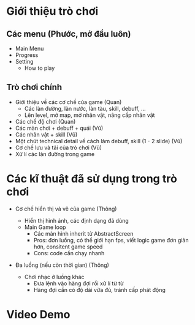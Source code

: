 # Giới thiệu trò chơi

## Các menu (Phước, mở đầu luôn)

- Main Menu
- Progress
- Setting
  - How to play

## Trò chơi chính

- Giới thiệu về các cơ chế của game (Quan)
  - Các làn đường, làn nước, làn tàu, skill, debuff, ...
  - Lên level, mở map, mở nhân vật, nâng cấp nhân vật
- Các chế độ chơi (Quan)
- Các màn chơi + debuff + quái (Vũ)
- Các nhân vật + skill (Vũ)
- Một chút technical detail về cách làm debuff, skill (1 - 2 slide) (Vũ)
- Cơ chế lưu và tải của trò chơi (Vũ)
- Xử lí các làn đường trong game

# Các kĩ thuật đã sử dụng trong trò chơi

- Cơ chế hiển thị và vẽ của game (Thông)

  - Hiển thị hình ảnh, các định dạng đã dùng
  - Main Game loop
    - Các màn hình inherit từ AbstractScreen
    - Pros: đơn luồng, có thể giới hạn fps, viết logic game đơn giản hơn, consitent game speed
    - Cons: code cần chạy nhanh

- Đa luồng (nếu còn thời gian) (Thông)
  - Chơi nhạc ở luồng khác
    - Đưa lệnh vào hàng đợi rồi xử lí từ từ
    - Hàng đợi cần có độ dài vừa đủ, tránh cấp phát động

# Video Demo
